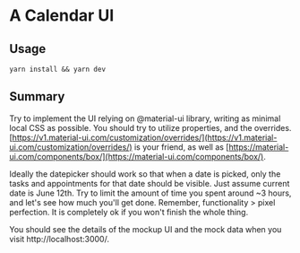 # A Calendar UI

## Usage

```
yarn install && yarn dev
```

## Summary

Try to implement the UI relying on @material-ui library, writing
as minimal local CSS as possible. You should try to utilize properties,
and the overrides.
[https://v1.material-ui.com/customization/overrides/](https://v1.material-ui.com/customization/overrides/)
is your friend, as well as
[https://material-ui.com/components/box/](https://material-ui.com/components/box/).

Ideally the datepicker should work so that when a date is picked, only
the tasks and appointments for that date should be visible. Just assume
current date is June 12th. Try to limit the amount of time you spent
around ~3 hours, and let's see how much you'll get done. Remember,
functionality > pixel perfection. It is completely ok if you won't
finish the whole thing.

You should see the details of the mockup UI and the mock data when you visit
http://localhost:3000/.
